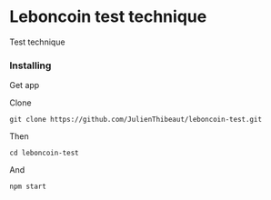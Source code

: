 # Leboncoin test technique

Test technique

### Installing

Get app

Clone

```
git clone https://github.com/JulienThibeaut/leboncoin-test.git
```

Then

```
cd leboncoin-test
```

And

```
npm start
```
